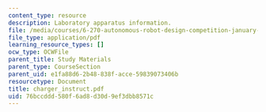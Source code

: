 ```yaml
---
content_type: resource
description: Laboratory apparatus information.
file: /media/courses/6-270-autonomous-robot-design-competition-january-iap-2005/76bccddd580f6ad8d30d9ef3dbb8571c_charger_instruct.pdf
file_type: application/pdf
learning_resource_types: []
ocw_type: OCWFile
parent_title: Study Materials
parent_type: CourseSection
parent_uid: e1fa88d6-2b48-838f-acce-59839073406b
resourcetype: Document
title: charger_instruct.pdf
uid: 76bccddd-580f-6ad8-d30d-9ef3dbb8571c
---
```

